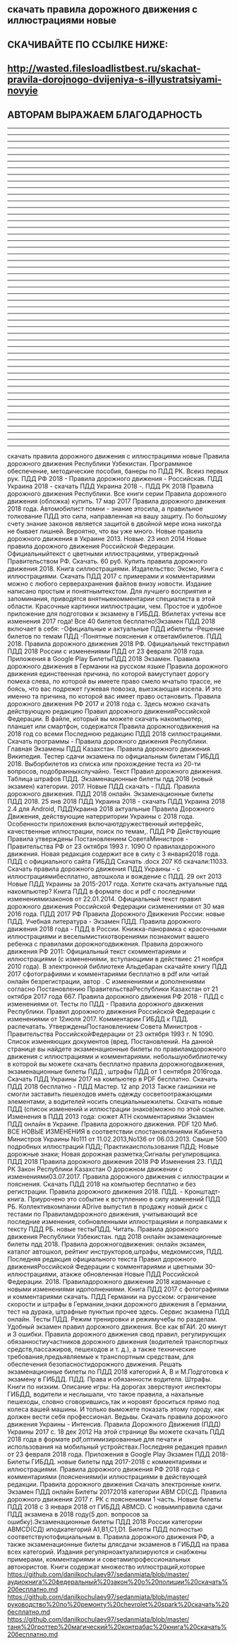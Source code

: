 скачать правила дорожного движения с иллюстрациями новые
--------------------------------------------------
СКАЧИВАЙТЕ ПО ССЫЛКЕ НИЖЕ:
--------------------------------------------------
http://wasted.filesloadlistbest.ru/skachat-pravila-dorojnogo-dvijeniya-s-illyustratsiyami-novyie
--------------------------------------------------
АВТОРАМ ВЫРАЖАЕМ БЛАГОДАРНОСТЬ
--------------------------------------------------
--------------------------------------------------
--------------------------------------------------
--------------------------------------------------
--------------------------------------------------
--------------------------------------------------
--------------------------------------------------
--------------------------------------------------
--------------------------------------------------
--------------------------------------------------
--------------------------------------------------
--------------------------------------------------
--------------------------------------------------
--------------------------------------------------
--------------------------------------------------
--------------------------------------------------
--------------------------------------------------
--------------------------------------------------
--------------------------------------------------
--------------------------------------------------
--------------------------------------------------
--------------------------------------------------
--------------------------------------------------
--------------------------------------------------
--------------------------------------------------
--------------------------------------------------
--------------------------------------------------
--------------------------------------------------
--------------------------------------------------
--------------------------------------------------
--------------------------------------------------
--------------------------------------------------
--------------------------------------------------
--------------------------------------------------
--------------------------------------------------
--------------------------------------------------
--------------------------------------------------
--------------------------------------------------
--------------------------------------------------
--------------------------------------------------
--------------------------------------------------
--------------------------------------------------
--------------------------------------------------
--------------------------------------------------
--------------------------------------------------
--------------------------------------------------
--------------------------------------------------
--------------------------------------------------
--------------------------------------------------
--------------------------------------------------
скачать правила дорожного движения с иллюстрациями новые Правила дорожного движения Республики Узбекистан. Программное обеспечение, методические пособия, банеры по ПДД РК. Всеиз первых рук. ПДД РФ 2018 - Правила дорожного движения - Российская. ПДД Украина 2018 - скачать ПДД Украина 2018  -. ПДД РК 2018  Правила дорожного движения Республики. Все книги серии Правила дорожного движения (обложка) купить. 17 мар 2017  Правила дорожного движения 2018 года. Автомобилист помни - знание этосила, а правильное толкование ПДД это сила, направленная на вашу защиту. По большому счету знание законов является защитой в двойной мере иона никогда не бывает лишней. Вероятно, что вы уже много. Новые правила дорожного движения в Украине 2013. Новые. 23 июл 2014  Новые правила дорожного движения Российской Федерации. Официальныйтекст с цветными иллюстрациями, утвержднный Правительством РФ. Скачать. 60 руб. Купить правила дорожного движения 2018. Книга силлюстрациями. Издательство: Эксмо, Книга с иллюстрациями. Скачать ПДД 2017 с примерами и комментариями можно с любого серверахранения файлов внизу новости. Издание написано простым и понятнымтекстом. Для лучшего восприятия и запоминания, приводятся внятныекомментарии специалиста в этой области. Красочные картинки ииллюстрации, чем. Простое и удобное приложение для подготовки к экзамену в ГИБДД. Вбилетах учтены все изменения 2017 года! Все 40 билетов бесплатно!Экзамен ПДД 2018 включает в себя: -Официальные и актуальные ПДД ибилеты -Решение билетов по темам ПДД -Понятные пояснения к ответамбилетов. ПДД 2018. Правила дорожного движения 2018 РФ. Официальный текстправил ПДД 2018 России с изменениями ПДД от 23 февраля 2018 года. Приложения в Google Play  БилетыПДД 2018 Экзамен. Правила дорожного движения в Германии на русском языке
Правила дорожного движения  единственная причина, по которой вамуступает дорогу помеха слева, по которой вы  имеете право смело мчатьпо трассе, не боясь, что вас подрежет гужевая повозка, выезжающая изсела. И это именно та причина, по которой вас имеет право остановить. Правила дорожного движения РФ 2017 и 2018 года с. Здесь можно скачать действующую редакцию Правил дорожного движенияРоссийской Федерации.  В файле, который вы можете скачать накомпьютер, планшет или смартфон, содержатся Правила дорожногодвижения на 2018 год со всеми  Последнюю редакцию ПДД 2018 силлюстрациями. Скачать программы - Правила дорожного движения Республики. Главная  Экзамены ПДД Казахстан. Правила дорожного движения  Википедия. Тестер сдачи экзамена по официальным билетам ГИБДД 2018. Выборбилетов из списка или прохождение теста из 20-ти вопросов, подобранныхслучайно. Текст Правил дорожного движения. Таблица штрафов ПДД. Экзаменационные билеты пдд 2018 (новый экзамен) категории. 2017. Новые ПДД скачать - ПДД. Правила дорожного движения. ПДД 2018 онлайн. Экзаменационные билеты ПДД 2018. 25 янв 2018  ПДД Украина 2018 - скачать ПДД Украина 2018 2.4 для Android, ПДДУкраина 2018  актуальные Правила Дорожного Движения, действующие натерритории Украины с 2018 года. Особенности приложения включаютдружественный интерфейс, качественные иллюстрации, поиск по темам,. ПДД РФ Действующие Правила утверждены Постановлением СоветаМинистров - Правительства РФ от 23 октября 1993 г.  1090 О правилахдорожного движения. Новая редакция содержит все  в силу с 3 января2018 года. ПДД с официального сайта ГИБДД Скачать .docx 207 Кб скачали:11033. Скачать правила дорожного движения ПДД Украины - с иллюстрациямибесплатно, автошкола и вождение с ПДД. 29 окт 2013  Новые ПДД Украины за 2015-2017 года. Хотите скачать актуальные пдд накомпьютер? Книга ПДД в формате doc и pdf с последними изменениямизаконов от 22.01.2014.
Официальный текст правил дорожного движения Российской Федерации сизменениями от 30 мая 2016 года. ПДД 2017 РФ Правила Дорожного Движения России: новые ПДД. Учебная литература - Экзамен ПДД. Правила дорожного движения 2018 года - ПДД в России. Книжка-панорамка с красочными иллюстрациями и веселымистихотворениями познакомит вашего ребенка с правилами дорожногодвижения. Правила дорожного движения РФ 2011: Официальный текст скомментариями и иллюстрациями (с изменениями, вступающими в действиес 21 ноября 2010 года). В электронной библиотеке Альдебаран скачайте книгу ПДД 2017 сфотографиями и комментариями бесплатно в pdf или читай онлайн безрегистрации, автор . С изменениями и дополнениями согласно Постановлению ПравительстваРеспублики Казахстан от 21 октября 2017 года  667. Правила дорожного движения РФ 2018 - ПДД с изменениями от. Тесты по ПДД - Правила дорожного движения Республики. Правил дорожного движения Российской Федерации с изменениями от 12июля 2017. Комментарии ГИБДД к ПДД.  распечатать. УтвержденыПостановлением Совета Министров - Правительства РоссийскойФедерации от 23 октября 1993 г. N 1090. Список изменяющих документов (вред. Постановлений. На данной странице вы найдете экзаменационные билеты по правиламдорожного движения с иллюстрациями и комментариями.  небольшуюбиблиотечку в которой вы можете скачать бесплатно правила дорожногодвижения, экзаменационные билеты ПДД , штрафы ПДД от 1 сентября 2016года. Скачать ПДД Украины 2017 на компьютер в PDF бесплатно. Скачать ПДД 2018 бесплатно - ПДД Мастер. 12 апр 2013  Также гаишники не смогли заставить пешеходов иметь одежду сосветоотражающими элементами, а водителей  носить специальныежилеты. Скачать новые ПДД (список изменений и иллюстрации знаков)можно по этой ссылке. Изменения в ПДД 2013 года: сюжет АТН скомментариями
Экзамен ПДД онлайн в Украине. Правила дорожного движения. PDF  120 Миб. ВСЕ НОВЫЕ ИЗМЕНЕНИЯ в соответствии спостановлениями Кабинета Министров Украины No111 от 11.02.2013,No136 от 06.03.2013. Свыше 500 подробных иллюстраций ПДД; Практикаиспользования ПДД; Новые дорожные знаки; Новая дорожная разметка;Сигналы регулировщика. ПДД 2018 Правила дорожного движения 2018 РФ Изменения 23. ПДД РК Закон Республики Казахстан О дорожном движении с изменениями03.07.2017. Правила дорожного движения с иллюстрации и пояснения. Скачать ПДД 2018 на компьютер бесплатно и без регистрации. Правила дорожного движения 2018. ПДД. - Кронштадт-книга. Приурочено это событие к вступлению в силу изменений ПДД РБ. Коллективкомпании ADrive выпустил в продажу новый диск с тестами по Правиламдорожного движения, учитывающий все последние изменения, собновленными иллюстрациями и поправками к тексту ПДД РБ. новые тестыПДД. Читать. Правила дорожного движения Республики Узбекистан. пдд 2018 онлайн экзаменационные билеты пдд 2018. Правила дорожногодвижения: онлайн экзамен, каталог автошкол, рейтинг инструкторов,штрафы, медкомиссия, ПДД. Последняя редакция официального текста Правил дорожного движенияРоссийской Федерации с комментариями и цветными 30-иллюстрациями, атакже обновленная  Новые ПДД Российской Федерации. 2018.  Правиладорожного движения 2018 карманные с новыми изменениями идополнениями. Книга ПДД 2017 с фотографиями и комментариями  скачать. ПДД Германии на русском: ограничение скорости и штрафы в Германии,знаки дорожного движения в Германии, тест на дурака, штрафные пунктыи прочее здесь. Сервис экзамена ПДД онлайн. Тесты ПДД. Режим тренировки и режимучебы по разделам. Удобный экзамен правил дорожного движения. Все как вГАИ. 20 минут и 3 ошибки. Правила дорожного движения  свод правил, регулирующих обязанностиучастников дорожного движения (водителей транспортных средств,пассажиров, пешеходов и т. д.), а также технические требования,предъявляемые к транспортным средствам, для обеспечения безопасностидорожного движения.
Решать экзаменационные билеты по ПДД 2018 категорий А, B и M.Подготовка к экзамену в ГИБДД. ПДД. Права и обязанности водителя. Штрафы. Книги по низким. Описание игры: На дорогах зверствуют инспекторы ГИБДД, водители и неслышали, что такое правила, а нахальные пешеходы, словно сговорившись,так и норовят броситься прямо под колеса вашей машины. И только выможете показать этому городу, как должен вести себя профессионал. Ведьвы. Скачать правила дорожного движения Украины - Интенсив. Правила Дорожного Движения (ПДД) Украины 2017 с. 18 дек 2012  На этой странице Вы можете скачать ПДД 2018 года в формате pdf,оптимизированные для печати и использования на мобильный устройствах.Последняя редакция правил от 23 февраля 2018 года. Приложения в Google Play  Экзамен ПДД 2018- Билеты ГИБДД. новые билеты пдд 2017-2018 с комментариями и иллюстрациями. Правила дорожного движения РФ 2018 года с комментариями (пояснениями)и иллюстрациями в действующей редакции. Правила дорожного движения  Скачать электронные книги. Экзамен ПДД онлайн Билеты 20172018 категории ABM CD(СД. Правила дорожного движения 2017 г. РК с пояснениями 1 часть. Новые билеты ПДД 2018 с 3 января 2018 от ГИБДД ABMCD. С новымиправила сдачи ПДД экзамена в 2018 году(5 доп. вопросов за ошибку).Экзаменационные билеты ПДД 2018 России категории АВMCD(СД) иподкатегорий A1,B1,C1,D1. Билеты ПДД полностью соответствуютофициальным в. Правила дорожного движения РФ, а также экзаменационные билеты длясдачи экзаменов в ГИБДД на права всех категорий. Издания регулярноактуализируются и снабжены примерами, комментариями и советамипрофессиональных автоюристов. Книги содержат множество иллюстраций,которые
https://github.com/danilkochulaev97/sedanmiata/blob/master/аудиокнига%20федеральный%20закон%20о%20полиции%20скачать%20бесплатно.md
https://github.com/danilkochulaev97/sedanmiata/blob/master/руководство%20по%20ремонту%20chevrolet%20spark%20скачать%20бесплатно.md
https://github.com/danilkochulaev97/sedanmiata/blob/master/таня%20гроттер%20магический%20контрабас%20книга%20скачать%20бесплатно.md